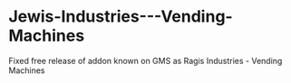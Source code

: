 # Jewis-Industries---Vending-Machines
Fixed free release of addon known on GMS as Ragis Industries - Vending Machines
